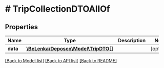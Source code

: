 # # TripCollectionDTOAllOf

## Properties

Name | Type | Description | Notes
------------ | ------------- | ------------- | -------------
**data** | [**\BeLenka\Deposco\Model\TripDTO[]**](TripDTO.md) |  | [optional]

[[Back to Model list]](../../README.md#models) [[Back to API list]](../../README.md#endpoints) [[Back to README]](../../README.md)
